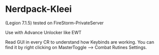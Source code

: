 # Nerdpack-Kleei
(Legion 7.1.5) tested on FireStorm-PrivateServer

Use with Advance Unlocker like EWT

Read GUI in every CR to understand how Keybinds are working. You can find it by right clicking on MasterToggle --> Combat Rutines Settings.
